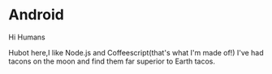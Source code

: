 # Android
Hi Humans

Hubot here,I like Node.js and Coffeescript(that's what I'm made of!)
I've had tacons on the moon and find them far superior to Earth tacos.
